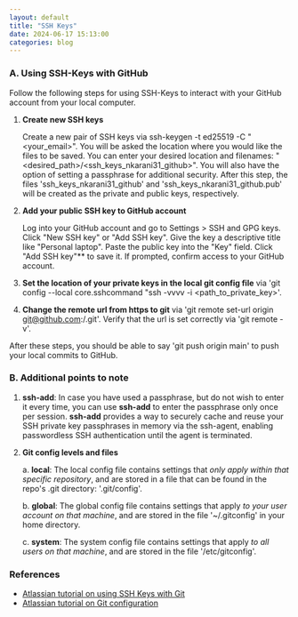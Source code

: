 ```yaml
---
layout: default
title: "SSH Keys"
date: 2024-06-17 15:13:00
categories: blog
---
```


### A. Using SSH-Keys with GitHub

Follow the following steps for using SSH-Keys to interact with your GitHub account from your local computer.

1. **Create new SSH keys**
    
    Create a new pair of SSH keys via ssh-keygen -t ed25519 -C "<your_email>". You will be asked the location where you would like the files to be saved. You can enter your desired location and filenames: "<desired_path>/<ssh_keys_nkarani31_github>". You will also have the option of setting a passphrase for additional security. After this step, the files 'ssh_keys_nkarani31_github' and 'ssh_keys_nkarani31_github.pub' will be created as the private and public keys, respectively.

2. **Add your public SSH key to GitHub account**
    
    Log into your GitHub account and go to Settings > SSH and GPG keys. Click "New SSH key" or "Add SSH key". Give the key a descriptive title like "Personal laptop". Paste the public key into the "Key" field. Click "Add SSH key"** to save it. If prompted, confirm access to your GitHub account.

3. **Set the location of your private keys in the local git config file** via 'git config --local core.sshcommand "ssh -vvvv -i <path_to_private_key>'.

4. **Change the remote url from https to git** via 'git remote set-url origin git@github.com:<username>/<repo>.git'. Verify that the url is set correctly via 'git remote -v'.


After these steps, you should be able to say 'git push origin main' to push your local commits to GitHub.



### B. Additional points to note

1. **ssh-add**: In case you have used a passphrase, but do not wish to enter it every time, you can use **ssh-add** to enter the passphrase only once per session. **ssh-add** provides a way to securely cache and reuse your SSH private key passphrases in memory via the ssh-agent, enabling passwordless SSH authentication until the agent is terminated.

2. **Git config levels and files**
    
    a. **local**: The local config file contains settings that *only apply within that specific repository*, and are stored in a file that can be found in the repo's .git directory: '.git/config'.
    
    b. **global**: The global config file contains settings that apply *to your user account on that machine*, and are stored in the file '~/.gitconfig' in your home directory.

    c. **system**: The system config file contains settings that apply *to all users on that machine*, and are stored in the file '/etc/gitconfig'.



### References
- [Atlassian tutorial on using SSH Keys with Git](https://www.atlassian.com/git/tutorials/git-ssh)  
- [Atlassian tutorial on Git configuration](https://www.atlassian.com/git/tutorials/setting-up-a-repository/git-config)